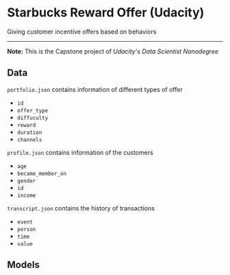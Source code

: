 # Starbucks Reward Offer (Udacity)
Giving customer incentive offers based on behaviors

---

**Note:** This is the Capstone project of *Udacity's Data Scientist Nanodegree*


## Data

`portfolio.json` contains information of different types of offer

- `id`
- `offer_type`
- `diffuculty`
- `reward`
- `duration`
- `channels`

`profile.json` contains information of the customers

- `age`
- `became_member_on`
- `gender`
- `id`
- `income`

`transcript.json` contains the history of transactions

- `event`
- `person`
- `time`
- `value`


## Models

